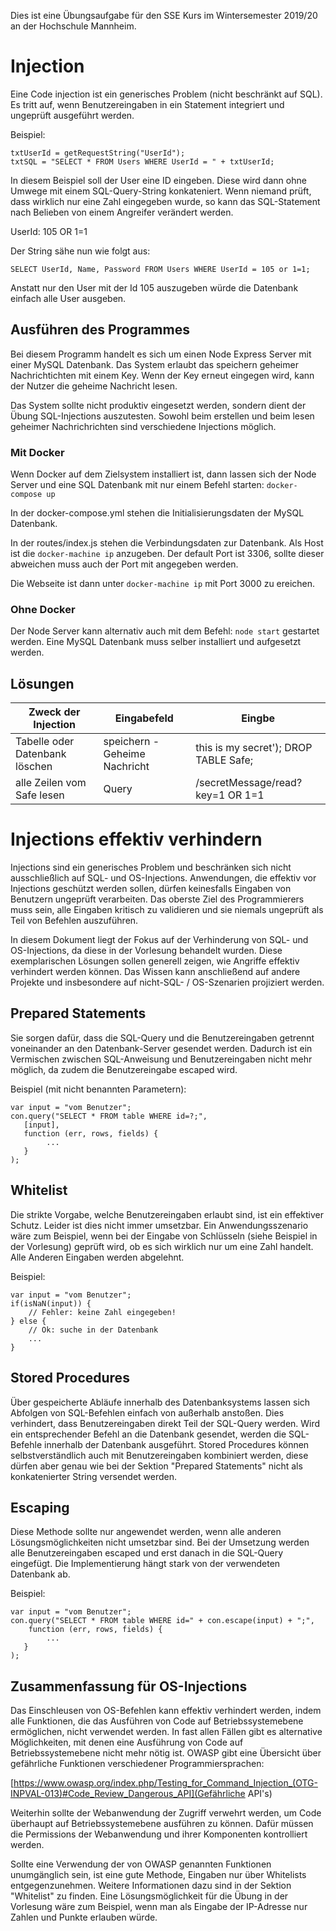 Dies ist eine Übungsaufgabe für den SSE Kurs im Wintersemester 2019/20 an der Hochschule Mannheim. 

# Injection

Eine Code injection ist ein generisches Problem (nicht beschränkt auf SQL). Es tritt auf, wenn Benutzereingaben in ein Statement integriert und ungeprüft ausgeführt werden. 

Beispiel:
```
txtUserId = getRequestString("UserId");
txtSQL = "SELECT * FROM Users WHERE UserId = " + txtUserId;
```

In diesem Beispiel soll der User eine ID eingeben. Diese wird dann ohne Umwege mit einem SQL-Query-String konkateniert. Wenn niemand prüft, dass wirklich nur eine Zahl eingegeben wurde, so kann das SQL-Statement nach Belieben von einem Angreifer verändert werden.

UserId: 105 OR 1=1

Der String sähe nun wie folgt aus: 
```
SELECT UserId, Name, Password FROM Users WHERE UserId = 105 or 1=1;
```

Anstatt nur den User mit der Id 105 auszugeben würde die Datenbank einfach alle User ausgeben.

## Ausführen des Programmes

Bei diesem Programm handelt es sich um einen Node Express Server mit einer MySQL Datenbank. Das System erlaubt das speichern geheimer Nachrichtichten mit einem Key.
Wenn der Key erneut eingegen wird, kann der Nutzer die geheime Nachricht lesen.

Das System sollte nicht produktiv eingesetzt werden, sondern dient der Übung SQL-Injections auszutesten.
Sowohl beim erstellen und beim lesen geheimer Nachrichrichten sind verschiedene Injections möglich.

### Mit Docker

Wenn Docker auf dem Zielsystem installiert ist, dann lassen sich der Node Server und eine SQL Datenbank mit nur einem Befehl starten:
``docker-compose up``

In der docker-compose.yml stehen die Initialisierungsdaten der MySQL Datenbank.

In der routes/index.js stehen die Verbindungsdaten zur Datenbank. Als Host ist die ``docker-machine ip`` anzugeben. Der default Port ist 3306, sollte dieser abweichen muss auch der Port mit angegeben werden.

Die Webseite ist dann unter ``docker-machine ip`` mit Port 3000 zu ereichen.

### Ohne Docker

Der Node Server kann alternativ auch mit dem Befehl: ``node start`` gestartet werden. Eine MySQL Datenbank muss selber installiert und aufgesetzt werden.


## Lösungen

| Zweck der Injection | Eingabefeld | Eingbe |
| -- | -- | -- |
| Tabelle oder Datenbank löschen | speichern - Geheime Nachricht |  this is my secret'); DROP TABLE Safe; |
| alle Zeilen vom Safe lesen | Query |  /secretMessage/read?key=1 OR 1=1 |


# Injections effektiv verhindern

Injections sind ein generisches Problem und beschränken sich nicht ausschließlich auf SQL- und OS-Injections. Anwendungen, die effektiv vor Injections geschützt werden sollen, dürfen keinesfalls Eingaben von Benutzern ungeprüft verarbeiten. Das oberste Ziel des Programmierers muss sein, alle Eingaben kritisch zu validieren und sie niemals ungeprüft als Teil von Befehlen auszuführen.

In diesem Dokument liegt der Fokus auf der Verhinderung von SQL- und OS-Injections, da diese in der Vorlesung behandelt wurden. Diese exemplarischen Lösungen sollen generell zeigen, wie Angriffe effektiv verhindert werden können. Das Wissen kann anschließend auf andere Projekte und insbesondere auf nicht-SQL- / OS-Szenarien projiziert werden.

## Prepared Statements

Sie sorgen dafür, dass die SQL-Query und die Benutzereingaben getrennt voneinander an den Datenbank-Server gesendet werden. Dadurch ist ein Vermischen zwischen SQL-Anweisung und Benutzereingaben nicht mehr möglich, da zudem die Benutzereingabe escaped wird.

Beispiel (mit nicht benannten Parametern):
```
var input = "vom Benutzer";
con.query("SELECT * FROM table WHERE id=?;",
   [input],
   function (err, rows, fields) {
        ...
   }
);

```

## Whitelist

Die strikte Vorgabe, welche Benutzereingaben erlaubt sind, ist ein effektiver Schutz. Leider ist dies nicht immer umsetzbar. Ein Anwendungsszenario wäre zum Beispiel, wenn bei der Eingabe von Schlüsseln (siehe Beispiel in der Vorlesung) geprüft wird, ob es sich wirklich nur um eine Zahl handelt. Alle Anderen Eingaben werden abgelehnt.

Beispiel:
```
var input = "vom Benutzer";
if(isNaN(input)) {
    // Fehler: keine Zahl eingegeben!
} else {
    // Ok: suche in der Datenbank
    ...
}

```

## Stored Procedures

Über gespeicherte Abläufe innerhalb des Datenbanksystems lassen sich Abfolgen von SQL-Befehlen einfach von außerhalb anstoßen. Dies verhindert, dass Benutzereingaben direkt Teil der SQL-Query werden. Wird ein entsprechender Befehl an die Datenbank gesendet, werden die SQL-Befehle innerhalb der Datenbank ausgeführt. Stored Procedures können selbstverständlich auch mit Benutzereingaben kombiniert werden, diese dürfen aber genau wie bei der Sektion "Prepared Statements" nicht als konkatenierter String versendet werden.

## Escaping

Diese Methode sollte nur angewendet werden, wenn alle anderen Lösungsmöglichkeiten nicht umsetzbar sind. Bei der Umsetzung werden alle Benutzereingaben escaped und erst danach in die SQL-Query eingefügt. Die Implementierung hängt stark von der verwendeten Datenbank ab. 

Beispiel:
```
var input = "vom Benutzer";
con.query("SELECT * FROM table WHERE id=" + con.escape(input) + ";", 
    function (err, rows, fields) {
        ...
   }
);

```

## Zusammenfassung für OS-Injections

Das Einschleusen von OS-Befehlen kann effektiv verhindert werden, indem alle Funktionen, die das Ausführen von Code auf Betriebssystemebene ermöglichen, nicht verwendet werden. In fast allen Fällen gibt es alternative Möglichkeiten, mit denen eine Ausführung von Code auf Betriebssystemebene nicht mehr nötig ist. OWASP gibt eine Übersicht über gefährliche Funktionen verschiedener Programmiersprachen:

[https://www.owasp.org/index.php/Testing_for_Command_Injection_(OTG-INPVAL-013)#Code_Review_Dangerous_API](Gefährliche API's)

Weiterhin sollte der Webanwendung der Zugriff verwehrt werden, um Code überhaupt auf Betriebssystemebene ausführen zu können. Dafür müssen die Permissions der Webanwendung und ihrer Komponenten kontrolliert werden.

Sollte eine Verwendung der von OWASP genannten Funktionen unumgänglich sein, ist eine gute Methode, Eingaben nur über Whitelists entgegenzunehmen. Weitere Informationen dazu sind in der Sektion "Whitelist" zu finden. Eine Lösungsmöglichkeit für die Übung in der Vorlesung wäre zum Beispiel, wenn man als Eingabe der IP-Adresse nur Zahlen und Punkte erlauben würde.
